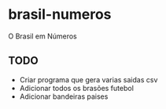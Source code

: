 # brasil-numeros
O Brasil em Números

## TODO 
- Criar programa que gera varias saidas csv
- Adicionar todos os brasões futebol
- Adicionar bandeiras paises